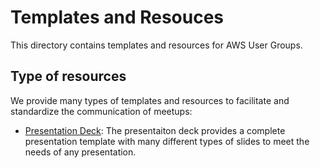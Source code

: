 # Templates and Resouces

This directory contains templates and resources for AWS User Groups.

## Type of resources

We provide many types of templates and resources to facilitate and standardize the communication of meetups:

* [Presentation Deck](./presentation-deck-templaes/): The presentaiton deck provides a complete presentation template with many different types of slides to meet the needs of any presentation. 